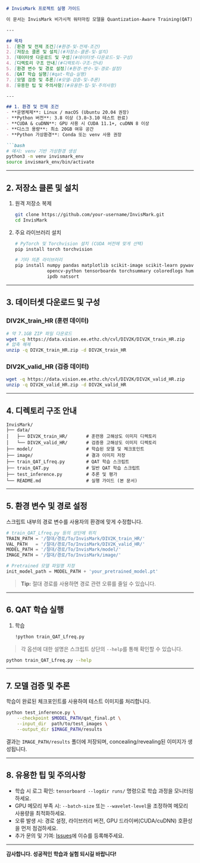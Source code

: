 ````markdown
# InvisMark 프로젝트 실행 가이드

이 문서는 InvisMark 비가시적 워터마킹 모델을 Quantization-Aware Training(QAT) 방식으로 학습 및 실행하는 전체 과정을 단계별로 안내합니다.

---

## 목차
1. [환경 및 전제 조건](#환경-및-전제-조건)
2. [저장소 클론 및 설치](#저장소-클론-및-설치)
3. [데이터셋 다운로드 및 구성](#데이터셋-다운로드-및-구성)
4. [디렉토리 구조 안내](#디렉토리-구조-안내)
5. [환경 변수 및 경로 설정](#환경-변수-및-경로-설정)
6. [QAT 학습 실행](#qat-학습-실행)
7. [모델 검증 및 추론](#모델-검증-및-추론)
8. [유용한 팁 및 주의사항](#유용한-팁-및-주의사항)

---

## 1. 환경 및 전제 조건
- **운영체제**: Linux / macOS (Ubuntu 20.04 권장)
- **Python 버전**: 3.8 이상 (3.8~3.10 테스트 완료)
- **CUDA & cuDNN**: GPU 사용 시 CUDA 11.1+, cuDNN 8 이상
- **디스크 용량**: 최소 20GB 여유 공간
- **Python 가상환경**: Conda 또는 venv 사용 권장

```bash
# 예시: venv 기반 가상환경 생성
python3 -m venv invismark_env
source invismark_env/bin/activate
````

---

## 2. 저장소 클론 및 설치

1. 원격 저장소 복제

   ```bash
   git clone https://github.com/your-username/InvisMark.git
   cd InvisMark
   ```

2. 주요 라이브러리 설치

   ```bash
   # PyTorch 및 Torchvision 설치 (CUDA 버전에 맞게 선택)
   pip install torch torchvision

   # 기타 의존 라이브러리
   pip install numpy pandas matplotlib scikit-image scikit-learn pywavelets \
               opencv-python tensorboardx torchsummary coloredlogs humanfriendly \
               ipdb natsort
   ```

---

## 3. 데이터셋 다운로드 및 구성

### DIV2K\_train\_HR (훈련 데이터)

```bash
# 약 7.1GB ZIP 파일 다운로드
wget -q https://data.vision.ee.ethz.ch/cvl/DIV2K/DIV2K_train_HR.zip
# 압축 해제
unzip -q DIV2K_train_HR.zip -d DIV2K_train_HR
```

### DIV2K\_valid\_HR (검증 데이터)

```bash
wget -q https://data.vision.ee.ethz.ch/cvl/DIV2K/DIV2K_valid_HR.zip
unzip -q DIV2K_valid_HR.zip -d DIV2K_valid_HR
```

---

## 4. 디렉토리 구조 안내

```
InvisMark/
├── data/
│   ├── DIV2K_train_HR/       # 훈련용 고해상도 이미지 디렉토리
│   └── DIV2K_valid_HR/       # 검증용 고해상도 이미지 디렉토리
├── model/                    # 학습된 모델 및 체크포인트
├── image/                    # 결과 이미지 저장
├── train_QAT_Lfreq.py        # QAT 학습 스크립트
├── train_QAT.py              # 일반 QAT 학습 스크립트
├── test_inference.py         # 추론 및 평가
└── README.md                 # 실행 가이드 (본 문서)
```

---

## 5. 환경 변수 및 경로 설정

스크립트 내부의 경로 변수를 사용자의 환경에 맞게 수정합니다.

```python
# train_QAT_Lfreq.py 등의 상단에 위치
TRAIN_PATH = '/절대/경로/To/InvisMark/DIV2K_train_HR/'
VAL_PATH   = '/절대/경로/To/InvisMark/DIV2K_valid_HR/'
MODEL_PATH = '/절대/경로/To/InvisMark/model/'
IMAGE_PATH = '/절대/경로/To/InvisMark/image/'

# Pretrained 모델 파일명 지정
init_model_path = MODEL_PATH + 'your_pretrained_model.pt'
```

> **Tip:** 절대 경로를 사용하면 경로 관련 오류를 줄일 수 있습니다.

---

## 6. QAT 학습 실행
1. 학습

   ```bash
   !python train_QAT_Lfreq.py
   ```

> 각 옵션에 대한 설명은 스크립트 상단의 `--help`를 통해 확인할 수 있습니다.

```bash
python train_QAT_Lfreq.py --help
```

---

## 7. 모델 검증 및 추론

학습이 완료된 체크포인트를 사용하여 테스트 이미지를 처리합니다.

```bash
python test_inference.py \
    --checkpoint $MODEL_PATH/qat_final.pt \
    --input_dir  path/to/test_images \
    --output_dir $IMAGE_PATH/results
```

결과는 `IMAGE_PATH/results` 폴더에 저장되며, concealing/revealing된 이미지가 생성됩니다.

---

## 8. 유용한 팁 및 주의사항

* 학습 시 로그 확인: `tensorboard --logdir runs/` 명령으로 학습 과정을 모니터링하세요.
* GPU 메모리 부족 시: `--batch-size` 또는 `--wavelet-level`을 조정하여 메모리 사용량을 최적화하세요.
* 오류 발생 시: 경로 설정, 라이브러리 버전, GPU 드라이버(CUDA/cuDNN) 호환성을 먼저 점검하세요.
* 추가 문의 및 기여: [Issues](https://github.com/your-username/InvisMark/issues)에 이슈를 등록해주세요.

---

**감사합니다. 성공적인 학습과 실험 되시길 바랍니다!**

```
```
